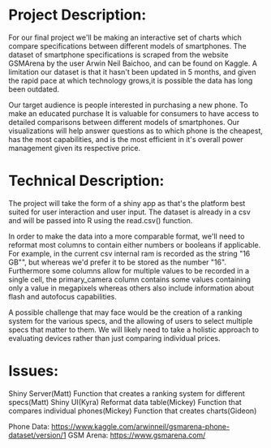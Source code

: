 # Project Description:


For our final project we'll be making an interactive set of charts which compare specifications between different models of smartphones. The dataset of smartphone specifications is scraped from the website GSMArena by the user Arwin Neil Baichoo, and can be found on Kaggle. A limitation our dataset is that it hasn't been updated in 5 months, and given the rapid pace at which technology grows,it is possible the data has long been outdated.

Our target audience is people interested in purchasing a new phone. To make an educated purchase It is valuable for consumers to have access to detailed comparisons between different models of smartphones. Our visualizations will help answer questions as to which phone is the cheapest, has the most capabilities, and is the most efficient in it's overall power management given its respective price.

# Technical Description:
The project will take the form of a shiny app as that's the platform best suited for user interaction and user input. The dataset is already in a csv and will be passed into R using the read.csv() function.

In order to make the data into a more comparable format, we'll need to reformat most columns to contain either numbers or booleans if applicable. For example, in the current csv internal ram is recorded as the string "16 GB"", but whereas we'd prefer it to be stored as the number "16". Furthermore some columns allow for multiple values to be recorded in a single cell, the primary_camera column contains some values containing only a value in megapixels whereas others also include information about flash and autofocus capabilities.

A possible challenge that may face would be the creation of a ranking system for the various specs, and the allowing of users to select multiple specs that matter to them. We will likely need to take a holistic approach to evaluating devices rather than just comparing individual prices.

# Issues:
Shiny Server(Matt)
Function that creates a ranking system for different specs(Matt)
Shiny UI(Kyra)
Reformat data table(Mickey)
Function that compares individual phones(Mickey)
Function that creates charts(Gideon)


Phone Data: https://www.kaggle.com/arwinneil/gsmarena-phone-dataset/version/1
GSM Arena: https://www.gsmarena.com/
